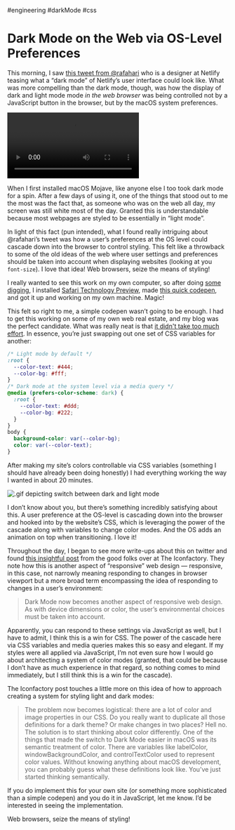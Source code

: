 #engineering #darkMode #css

# Dark Mode on the Web via OS-Level Preferences

This morning, I saw [this tweet from @rafahari](https://twitter.com/rafahari/status/1055463780812050432) who is a designer at Netlify teasing what a “dark mode” of Netlify’s user interface could look like. What was more compelling than the dark mode, though, was how the display of dark and light mode mode _in the web browser_ was being controlled not by a JavaScript button in the browser, but by the macOS system preferences.

<video controls src="https://video.twimg.com/tweet_video/DqXCiyDX4AExF5A.mp4"></video>

When I first installed macOS Mojave, like anyone else I too took dark mode for a spin. After a few days of using it, one of the things that stood out to me the most was the fact that, as someone who was on the web all day, my screen was still white most of the day. Granted this is understandable because most webpages are styled to be essentially in “light mode”.

In light of this fact (pun intended), what I found really intriguing about @rafahari’s tweet was how a user’s preferences at the OS level could cascade down into the browser to control styling. This felt like a throwback to some of the old ideas of the web where user settings and preferences should be taken into account when displaying websites (looking at you `font-size`). I love that idea! Web browsers, seize the means of styling!

I really wanted to see this work on my own computer, so after doing [some](https://twitter.com/HarshilShah1910/status/1055327222150483968) [digging](https://paulmillr.com/posts/using-dark-mode-in-css/), I installed [Safari Technology Preview](https://developer.apple.com/safari/technology-preview/), made [this quick codepen](https://codepen.io/jimniels/pen/PyXKjj), and got it up and working on my own machine. Magic!

This felt so right to me, a simple codepen wasn’t going to be enough. I had to get this working on some of my own web real estate, and my blog was the perfect candidate. What was really neat is that [it didn't take too much effort](https://github.com/jimniels/blog/commit/82c532faedaa1c8c6e2e3881ccfff004f5d3dbf3). In essence, you’re just swapping out one set of CSS variables for another:

```css
/* Light mode by default */
:root {
  --color-text: #444;
  --color-bg: #fff;
}
/* Dark mode at the system level via a media query */
@media (prefers-color-scheme: dark) {
  :root {
    --color-text: #ddd;
    --color-bg: #222;
  }
}
body {
  background-color: var(--color-bg);
  color: var(--color-text);
}
```

After making my site’s colors controllable via CSS variables (something I should have already been doing honestly) I had everything working the way I wanted in about 20 minutes.

![.gif depicting switch between dark and light mode](https://cdn.jim-nielsen.com/blog/2018/dark-mode-example.gif)

I don’t know about you, but there’s something incredibly satisfying about this. A user preference at the OS-level is cascading down into the browser and hooked into by the website’s CSS, which is leveraging the power of the cascade along with variables to change color modes. And the OS adds an animation on top when transitioning. I love it!

Throughout the day, I began to see more write-ups about this on twitter and found [this insightful post](https://blog.iconfactory.com/2018/10/dark-mode-and-css/) from the good folks over at The Iconfactory. They note how this is another aspect of “responsive” web design — responsive, in this case, not narrowly meaning responding to changes in browser viewport but a more broad term encompassing the idea of responding to changes in a user’s environment:

> Dark Mode now becomes another aspect of responsive web design. As with device dimensions or color, the user’s environmental choices must be taken into account.

Apparently, you can respond to these settings via JavaScript as well, but I have to admit, I think this is a win for CSS. The power of the cascade here via CSS variables and media queries makes this so easy and elegant. If my styles were all applied via JavaScript, I’m not even sure how I would go about architecting a system of color modes (granted, that could be because I don’t have as much experience in that regard, so nothing comes to mind immediately, but I still think this is a win for the cascade).

The Iconfactory post touches a little more on this idea of how to approach creating a system for styling light and dark modes:

> The problem now becomes logistical: there are a lot of color and image properties in our CSS. Do you really want to duplicate all those definitions for a dark theme? Or make changes in two places? Hell no. The solution is to start thinking about color differently. One of the things that made the switch to Dark Mode easier in macOS was its semantic treatment of color. There are variables like labelColor, windowBackgroundColor, and controlTextColor used to represent color values. Without knowing anything about macOS development, you can probably guess what these definitions look like. You’ve just started thinking semantically.

If you do implement this for your own site (or something more sophisticated than a simple codepen) and you do it in JavaScript, let me know. I’d be interested in seeing the implementation.

Web browsers, seize the means of styling!
